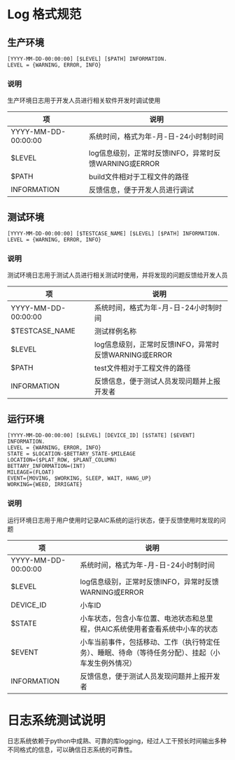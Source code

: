 # Log 格式规范
## 生产环境
```
[YYYY-MM-DD-00:00:00] [$LEVEL] [$PATH] INFORMATION.
LEVEL = {WARNING, ERROR, INFO}
```
### 说明
生产环境日志用于开发人员进行相关软件开发时调试使用

|项|说明|
| --- | --- |
|YYYY-MM-DD-00:00:00|系统时间，格式为年-月-日-24小时制时间|
|$LEVEL 	| log信息级别，正常时反馈INFO，异常时反馈WARNING或ERROR|
|$PATH	| build文件相对于工程文件的路径|
|INFORMATION	|反馈信息，便于开发人员进行调试 |
## 测试环境
```
[YYYY-MM-DD-00:00:00] [$TESTCASE_NAME] [$LEVEL] [$PATH] INFORMATION.
LEVEL = {WARNING, ERROR, INFO}
```
### 说明
测试环境日志用于测试人员进行相关测试时使用，并将发现的问题反馈给开发人员

|项|说明|
| --- | --- |
|YYYY-MM-DD-00:00:00|系统时间，格式为年-月-日-24小时制时间|
|$TESTCASE_NAME	|测试样例名称|
|$LEVEL 	| log信息级别，正常时反馈INFO，异常时反馈WARNING或ERROR|
|$PATH	| test文件相对于工程文件的路径|
|INFORMATION	|反馈信息，便于测试人员发现问题并上报开发者 |
## 运行环境
```
[YYYY-MM-DD-00:00:00] [$LEVEL] [DEVICE_ID] [$STATE] [$EVENT] INFORMATION.
LEVEL = {WARNING, ERROR, INFO}
STATE = $LOCATION-$BETTARY_STATE-$MILEAGE
LOCATION=($PLAT_ROW, $PLANT_COLUMN)
BETTARY_INFORMATION=(INT)
MILEAGE=(FLOAT)
EVENT={MOVING, $WORKING, SLEEP, WAIT, HANG_UP}
WORKING={WEED, IRRIGATE}
```
### 说明
运行环境日志用于用户使用时记录AIC系统的运行状态，便于反馈使用时发现的问题

|项|说明|
| --- | --- |
|YYYY-MM-DD-00:00:00|系统时间，格式为年-月-日-24小时制时间|
|$LEVEL 	| log信息级别，正常时反馈INFO，异常时反馈WARNING或ERROR|
|DEVICE_ID|	小车ID|
|$STATE |小车状态，包含小车位置、电池状态和总里程，供AIC系统使用者查看系统中小车的状态|
|$EVENT|	小车当前事件，包括移动、工作（执行特定任务）、睡眠、待命（等待任务分配）、挂起（小车发生例外情况）|
|INFORMATION	|反馈信息，便于测试人员发现问题并上报开发者 |
# 日志系统测试说明
日志系统依赖于python中成熟、可靠的库logging，经过人工干预长时间输出多种不同格式的信息，可以确信日志系统的可靠性。
